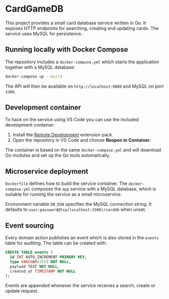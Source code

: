 # CardGameDB

This project provides a small card database service written in Go. It exposes HTTP endpoints for searching, creating and updating cards. The service uses MySQL for persistence.

## Running locally with Docker Compose

The repository includes a `docker-compose.yml` which starts the application together with a MySQL database:

```bash
docker-compose up --build
```

The API will then be available on `http://localhost:8080` and MySQL on port `3306`.

## Development container

To hack on the service using VS Code you can use the included development container:

1. Install the [Remote Development](https://marketplace.visualstudio.com/items?itemName=ms-vscode-remote.vscode-remote-extensionpack) extension pack.
2. Open the repository in VS Code and choose **Reopen in Container**.

The container is based on the same `docker-compose.yml` and will download Go modules and set up the Go tools automatically.

## Microservice deployment

`Dockerfile` defines how to build the service container. The `docker-compose.yml` composes the `app` service with a MySQL database, which is suitable for running the service as a small microservice.

Environment variable `DB_DSN` specifies the MySQL connection string. It defaults to `user:password@tcp(localhost:3306)/carddb` when unset.

## Event sourcing

Every domain action publishes an event which is also stored in the `events` table for auditing. The table can be created with:

```sql
CREATE TABLE events (
  id INT AUTO_INCREMENT PRIMARY KEY,
  type VARCHAR(255) NOT NULL,
  payload TEXT NOT NULL,
  created_at TIMESTAMP NOT NULL
);
```

Events are appended whenever the service receives a search, create or update request.
